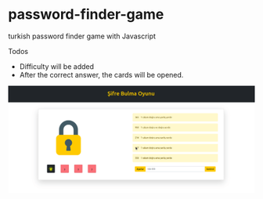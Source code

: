 # password-finder-game
turkish password finder game with Javascript 

Todos

- Difficulty will be added
- After the correct answer, the cards will be opened.

![sfr](sfr0.gif)
